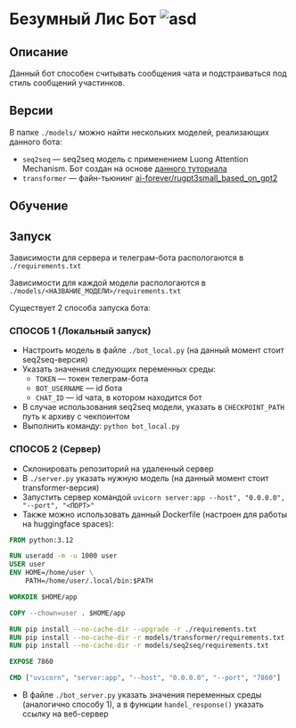 # Безумный Лис Бот ![asd](https://drive.google.com/uc?export=view&id=1WL-LT3xLcVX-z0RhIGpiktsE6QtomuyG)

## Описание
Данный бот способен считывать сообщения чата и подстраиваться под стиль сообщений участинков.

## Версии
В папке `./models/` можно найти нескольких моделей, реализающих данного бота:
- `seq2seq` — seq2seq модель с применением Luong Attention Mechanism. Бот создан на основе [данного туториала](https://docs.pytorch.org/tutorials/beginner/chatbot_tutorial)
- `transformer` — файн-тьюнинг [ai-forever/rugpt3small_based_on_gpt2](https://huggingface.co/ai-forever/rugpt3small_based_on_gpt2)

## Обучение


## Запуск
Зависимости для сервера и телеграм-бота распологаются в `./requirements.txt`

Зависимости для каждой модели распологаются в `./models/<НАЗВАНИЕ_МОДЕЛИ>/requirements.txt`

Существует 2 способа запуска бота:
### СПОСОБ 1 (Локальный запуск)
  - Настроить модель в файле `./bot_local.py` (на данный момент стоит seq2seq-версия)
  - Указать значения следующих переменных среды:
    - `TOKEN` — токен телеграм-бота
    - `BOT_USERNAME` — id бота
    - `CHAT_ID` — id чата, в котором находится бот
  - В случае использования seq2seq модели, указать в `CHECKPOINT_PATH` путь к архиву с чекпоинтом
  - Выполнить команду: `python bot_local.py`
### СПОСОБ 2 (Сервер)
  - Склонировать репозиторий на удаленный сервер
  - В `./server.py` указать нужную модель (на данный момент стоит transformer-версия)
  - Запустить сервер командой `uvicorn server:app --host", "0.0.0.0", "--port", "<ПОРТ>"`
  - Также можно использовать данный Dockerfile (настроен для работы на huggingface spaces):

```Dockerfile
FROM python:3.12

RUN useradd -m -u 1000 user
USER user
ENV HOME=/home/user \
	PATH=/home/user/.local/bin:$PATH

WORKDIR $HOME/app

COPY --chown=user . $HOME/app

RUN pip install --no-cache-dir --upgrade -r ./requirements.txt
RUN pip install --no-cache-dir -r models/transformer/requirements.txt
RUN pip install --no-cache-dir -r models/seq2seq/requirements.txt

EXPOSE 7860

CMD ["uvicorn", "server:app", "--host", "0.0.0.0", "--port", "7860"]
```

  - В файле `./bot_server.py` указать значения переменных среды (аналогично способу 1), а в функции `handel_response()` указать ссылку на веб-сервер
